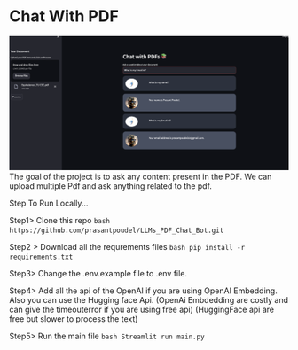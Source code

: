 # Chat With PDF
![](Screenshot.png)
The goal of the project is to ask any content present in the PDF. We can upload multiple Pdf and ask anything related to the pdf.

Step To Run Locally...

Step1> Clone this repo
        ```bash
        https://github.com/prasantpoudel/LLMs_PDF_Chat_Bot.git
        ```

Step2 > Download all the requrements files
        ```bash
        pip install -r requirements.txt
        ```

Step3> Change the .env.example file to .env file.

Step4> Add all the api of the OpenAI if you are using OpenAI Embedding.
        Also you can use the Hugging face Api.
        (OpenAi Embdedding are costly and can give the timeouterror if you are using free api)
        (HuggingFace api are free but slower to process the text)

Step5> Run the main file
        ```bash
        Streamlit run main.py
        ```
